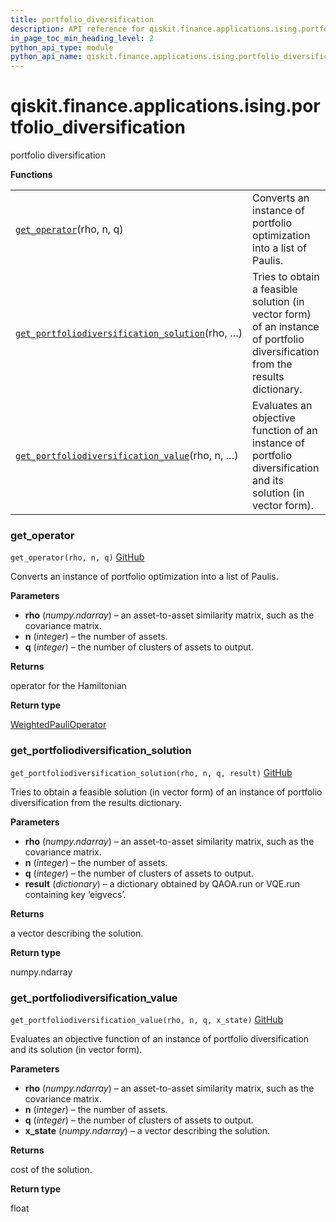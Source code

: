 ```yaml
---
title: portfolio_diversification
description: API reference for qiskit.finance.applications.ising.portfolio_diversification
in_page_toc_min_heading_level: 2
python_api_type: module
python_api_name: qiskit.finance.applications.ising.portfolio_diversification
---
```


<span id="qiskit-finance-applications-ising-portfolio-diversification" />

# qiskit.finance.applications.ising.portfolio\_diversification

portfolio diversification

**Functions**

|                                                                                                                                                                                                                                                           |                                                                                                                               |
| --------------------------------------------------------------------------------------------------------------------------------------------------------------------------------------------------------------------------------------------------------- | ----------------------------------------------------------------------------------------------------------------------------- |
| [`get_operator`](#qiskit.finance.applications.ising.portfolio_diversification.get_operator "qiskit.finance.applications.ising.portfolio_diversification.get_operator")(rho, n, q)                                                                         | Converts an instance of portfolio optimization into a list of Paulis.                                                         |
| [`get_portfoliodiversification_solution`](#qiskit.finance.applications.ising.portfolio_diversification.get_portfoliodiversification_solution "qiskit.finance.applications.ising.portfolio_diversification.get_portfoliodiversification_solution")(rho, …) | Tries to obtain a feasible solution (in vector form) of an instance of portfolio diversification from the results dictionary. |
| [`get_portfoliodiversification_value`](#qiskit.finance.applications.ising.portfolio_diversification.get_portfoliodiversification_value "qiskit.finance.applications.ising.portfolio_diversification.get_portfoliodiversification_value")(rho, n, …)       | Evaluates an objective function of an instance of portfolio diversification and its solution (in vector form).                |

### get\_operator

<span id="qiskit.finance.applications.ising.portfolio_diversification.get_operator" />

`get_operator(rho, n, q)` [GitHub](https://github.com/qiskit-community/qiskit-aqua/tree/stable/0.7/qiskit/finance/applications/ising/portfolio_diversification.py "view source code")

Converts an instance of portfolio optimization into a list of Paulis.

**Parameters**

*   **rho** (*numpy.ndarray*) – an asset-to-asset similarity matrix, such as the covariance matrix.
*   **n** (*integer*) – the number of assets.
*   **q** (*integer*) – the number of clusters of assets to output.

**Returns**

operator for the Hamiltonian

**Return type**

[WeightedPauliOperator](qiskit.aqua.operators.legacy.WeightedPauliOperator "qiskit.aqua.operators.legacy.WeightedPauliOperator")

### get\_portfoliodiversification\_solution

<span id="qiskit.finance.applications.ising.portfolio_diversification.get_portfoliodiversification_solution" />

`get_portfoliodiversification_solution(rho, n, q, result)` [GitHub](https://github.com/qiskit-community/qiskit-aqua/tree/stable/0.7/qiskit/finance/applications/ising/portfolio_diversification.py "view source code")

Tries to obtain a feasible solution (in vector form) of an instance of portfolio diversification from the results dictionary.

**Parameters**

*   **rho** (*numpy.ndarray*) – an asset-to-asset similarity matrix, such as the covariance matrix.
*   **n** (*integer*) – the number of assets.
*   **q** (*integer*) – the number of clusters of assets to output.
*   **result** (*dictionary*) – a dictionary obtained by QAOA.run or VQE.run containing key ‘eigvecs’.

**Returns**

a vector describing the solution.

**Return type**

numpy.ndarray

### get\_portfoliodiversification\_value

<span id="qiskit.finance.applications.ising.portfolio_diversification.get_portfoliodiversification_value" />

`get_portfoliodiversification_value(rho, n, q, x_state)` [GitHub](https://github.com/qiskit-community/qiskit-aqua/tree/stable/0.7/qiskit/finance/applications/ising/portfolio_diversification.py "view source code")

Evaluates an objective function of an instance of portfolio diversification and its solution (in vector form).

**Parameters**

*   **rho** (*numpy.ndarray*) – an asset-to-asset similarity matrix, such as the covariance matrix.
*   **n** (*integer*) – the number of assets.
*   **q** (*integer*) – the number of clusters of assets to output.
*   **x\_state** (*numpy.ndarray*) – a vector describing the solution.

**Returns**

cost of the solution.

**Return type**

float

